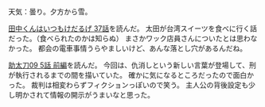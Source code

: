 天気：曇り。夕方から雪。

[田中くんはいつもけだるげ 37話](http://www.ganganonline.com/viewer/pc/comic/tanakakun/037/_SWF_Window.html)を読んだ。
太田が台湾スイーツを食べに行く話だった。（食べられたのかは知らぬ）
まさかワック店員さんについたとは思わなかった。
都会の電車事情うらやましいけど、あんな落とし穴があるんだね。

[助太刀09 5話 前編](http://www.ganganonline.com/viewer/pc/comic/sukedachi/005/_SWF_Window.html)を読んだ。
今回は、仇消しという新しい言葉が登場して、刑が執行されるまでの間を描いていた。
確かに気になるところだったので面白かった。
裁判は相変わらずフィクションっぽいので笑う。
主人公の背後設定も少し明かされて情報の開示がうまいなと思った。
